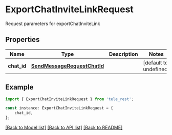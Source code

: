 # ExportChatInviteLinkRequest

Request parameters for exportChatInviteLink

## Properties

Name | Type | Description | Notes
------------ | ------------- | ------------- | -------------
**chat_id** | [**SendMessageRequestChatId**](SendMessageRequestChatId.md) |  | [default to undefined]

## Example

```typescript
import { ExportChatInviteLinkRequest } from 'tele_rest';

const instance: ExportChatInviteLinkRequest = {
    chat_id,
};
```

[[Back to Model list]](../README.md#documentation-for-models) [[Back to API list]](../README.md#documentation-for-api-endpoints) [[Back to README]](../README.md)
